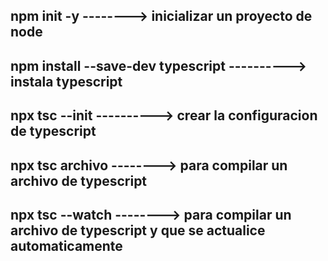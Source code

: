 ## npm init -y  --------> inicializar un proyecto de node
## npm install --save-dev typescript  ----------> instala typescript
## npx tsc --init ----------> crear la configuracion de typescript
## npx tsc archivo --------> para compilar un archivo de typescript
## npx tsc --watch --------> para compilar un archivo de typescript y que se actualice automaticamente
